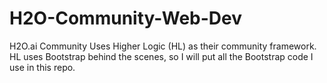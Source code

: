 # H2O-Community-Web-Dev
H2O.ai Community Uses Higher Logic (HL) as their community framework. HL uses Bootstrap behind the scenes, so I will put all the Bootstrap code I use in this repo.
